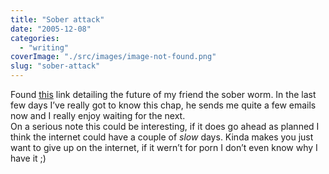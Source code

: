 ```yaml
---
title: "Sober attack"
date: "2005-12-08"
categories: 
  - "writing"
coverImage: "./src/images/image-not-found.png"
slug: "sober-attack"
---
```


Found [this](http://www.it-observer.com/articles.php?id=972) link detailing the future of my friend the sober worm. In the last few days I’ve really got to know this chap, he sends me quite a few emails now and I really enjoy waiting for the next.  
On a serious note this could be interesting, if it does go ahead as planned I think the internet could have a couple of _slow_ days. Kinda makes you just want to give up on the internet, if it wern’t for porn I don’t even know why I have it ;)
